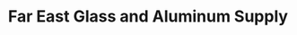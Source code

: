 ---
title: "Far East Glass and Aluminum Supply"
url: /dasmarinas/far-east-glass-and-aluminum-supply/
shop: Baumarkt
---